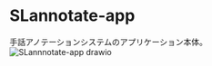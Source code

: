 # SLannotate-app
手話アノテーションシステムのアプリケーション本体。
![SLannnotate-app drawio](https://github.com/Kimura-Lab-NIT-Toyota/SLannotate-app/assets/49513840/ea974447-4ce7-4066-90b5-005c93196cd0)
